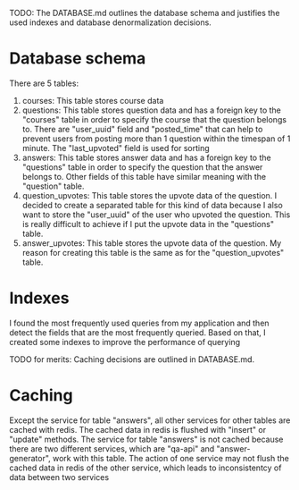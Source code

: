 TODO: The DATABASE.md outlines the database schema and justifies the used indexes and database denormalization decisions.

# Database schema
There are 5 tables:
1. courses: This table stores course data
2. questions: This table stores question data and has a foreign key to the "courses" table in order to specify the course that the question belongs to. There are "user_uuid" field and "posted_time" that can help to prevent users from posting more than 1 question within the timespan of 1 minute. The "last_upvoted" field is used for sorting
3. answers: This table stores answer data and has a foreign key to the "questions" table in order to specify the question that the answer belongs to. Other fields of this table have similar meaning with the "question" table.
4. question_upvotes: This table stores the upvote data of the question. I decided to create a separated table for this kind of data because I also want to store the "user_uuid" of the user who upvoted the question. This is really difficult to achieve if I put the upvote data in the "questions" table.
5. answer_upvotes: This table stores the upvote data of the question. My reason for creating this table is the same as for the "question_upvotes" table.

# Indexes
I found the most frequently used queries from my application and then detect the fields that are the most frequently queried. Based on that, I created some indexes to improve the performance of querying



TODO for merits: Caching decisions are outlined in DATABASE.md.

# Caching
Except the service for table "answers", all other services for other tables are cached with redis. The cached data in redis is flushed with "insert" or "update" methods. The service for table "answers" is not cached because there are two different services, which are "qa-api" and "answer-generator", work with this table. The action of one service may not flush the cached data in redis of the other service, which leads to inconsistentcy of data between two services